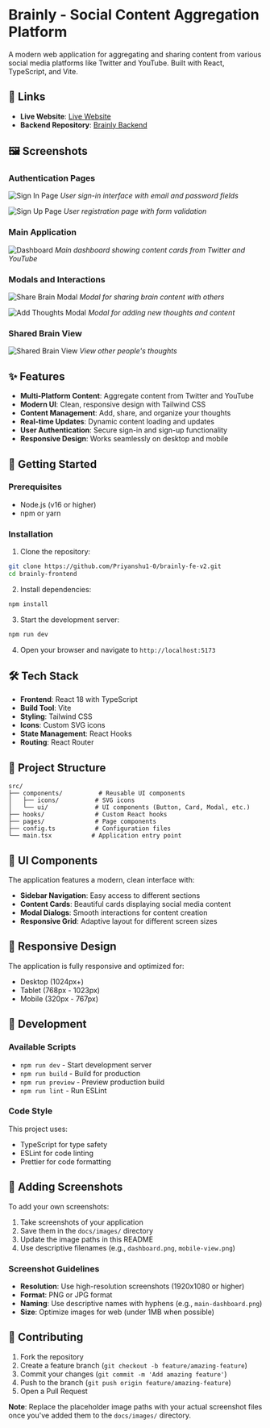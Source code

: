 # Brainly - Social Content Aggregation Platform

A modern web application for aggregating and sharing content from various social media platforms like Twitter and YouTube. Built with React, TypeScript, and Vite.

## 🔗 Links

- **Live Website**: [Live Website](https://brainly-fe-v2.vercel.app/)
- **Backend Repository**: [Brainly Backend](https://github.com/Priyanshu1-0/brainly)


## 🖼️ Screenshots

### Authentication Pages
![Sign In Page](./docs/images/signin.png)
*User sign-in interface with email and password fields*

![Sign Up Page](./docs/images/signup.png)
*User registration page with form validation*

### Main Application
![Dashboard](./docs/images/dashboard.png)
*Main dashboard showing content cards from Twitter and YouTube*

### Modals and Interactions
![Share Brain Modal](./docs/images/share-brain-modal.png)
*Modal for sharing brain content with others*

![Add Thoughts Modal](./docs/images/add-thoughts-modal.png)
*Modal for adding new thoughts and content*

### Shared Brain View
![Shared Brain View](./docs/images/shared-brain.png)
*View other people's thoughts*

## ✨ Features

- **Multi-Platform Content**: Aggregate content from Twitter and YouTube
- **Modern UI**: Clean, responsive design with Tailwind CSS
- **Content Management**: Add, share, and organize your thoughts
- **Real-time Updates**: Dynamic content loading and updates
- **User Authentication**: Secure sign-in and sign-up functionality
- **Responsive Design**: Works seamlessly on desktop and mobile

## 🚀 Getting Started

### Prerequisites

- Node.js (v16 or higher)
- npm or yarn

### Installation

1. Clone the repository:
```bash
git clone https://github.com/Priyanshu1-0/brainly-fe-v2.git
cd brainly-frontend
```

2. Install dependencies:
```bash
npm install
```

3. Start the development server:
```bash
npm run dev
```

4. Open your browser and navigate to `http://localhost:5173`


## 🛠️ Tech Stack

- **Frontend**: React 18 with TypeScript
- **Build Tool**: Vite
- **Styling**: Tailwind CSS
- **Icons**: Custom SVG icons
- **State Management**: React Hooks
- **Routing**: React Router

## 📁 Project Structure

```
src/
├── components/          # Reusable UI components
│   ├── icons/          # SVG icons
│   └── ui/             # UI components (Button, Card, Modal, etc.)
├── hooks/              # Custom React hooks
├── pages/              # Page components
├── config.ts           # Configuration files
└── main.tsx           # Application entry point
```

## 🎨 UI Components

The application features a modern, clean interface with:

- **Sidebar Navigation**: Easy access to different sections
- **Content Cards**: Beautiful cards displaying social media content
- **Modal Dialogs**: Smooth interactions for content creation
- **Responsive Grid**: Adaptive layout for different screen sizes

## 📱 Responsive Design

The application is fully responsive and optimized for:
- Desktop (1024px+)
- Tablet (768px - 1023px)
- Mobile (320px - 767px)

## 🔧 Development

### Available Scripts

- `npm run dev` - Start development server
- `npm run build` - Build for production
- `npm run preview` - Preview production build
- `npm run lint` - Run ESLint

### Code Style

This project uses:
- TypeScript for type safety
- ESLint for code linting
- Prettier for code formatting

## 📸 Adding Screenshots

To add your own screenshots:

1. Take screenshots of your application
2. Save them in the `docs/images/` directory
3. Update the image paths in this README
4. Use descriptive filenames (e.g., `dashboard.png`, `mobile-view.png`)

### Screenshot Guidelines

- **Resolution**: Use high-resolution screenshots (1920x1080 or higher)
- **Format**: PNG or JPG format
- **Naming**: Use descriptive names with hyphens (e.g., `main-dashboard.png`)
- **Size**: Optimize images for web (under 1MB when possible)

## 🤝 Contributing

1. Fork the repository
2. Create a feature branch (`git checkout -b feature/amazing-feature`)
3. Commit your changes (`git commit -m 'Add amazing feature'`)
4. Push to the branch (`git push origin feature/amazing-feature`)
5. Open a Pull Request



**Note**: Replace the placeholder image paths with your actual screenshot files once you've added them to the `docs/images/` directory.
